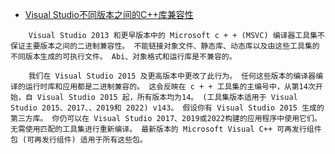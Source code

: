 - [Visual Studio不同版本之间的C++库兼容性](https://blog.csdn.net/qq_42679415/article/details/121946443)
```
    Visual Studio 2013 和更早版本中的 Microsoft c + + (MSVC) 编译器工具集不保证主要版本之间的二进制兼容性。 不能链接对象文件、静态库、动态库以及由这些工具集的不同版本生成的可执行文件。 Abi、对象格式和运行库是不兼容的。

    我们在 Visual Studio 2015 及更高版本中更改了此行为。 任何这些版本的编译器编译的运行时库和应用都是二进制兼容的。 这会反映在 c + + 工具集的主编号中，从第14次开始，自 Visual Studio 2015 起，所有版本均为14。 (工具集版本适用于 Visual Studio 2015、2017、、2019和 2022) v143。 假设你有 Visual Studio 2015 生成的第三方库。 你仍可以在 Visual Studio 2017、2019或2022构建的应用程序中使用它们。 无需使用匹配的工具集进行重新编译。 最新版本的 Microsoft Visual C++ 可再发行组件包 (可再发行组件) 适用于所有这些包。
```